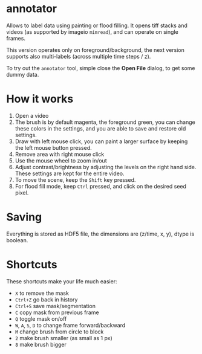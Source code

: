 # annotator
Allows to label data using painting or flood filling.
It opens tiff stacks and videos (as supported by imageio ```mimread```), and
can operate on single frames.

This version operates only on foreground/background, the next version
supports also multi-labels (across multiple time steps / z).

To try out the ```annotator``` tool, simple close the **Open File** dialog,
to get some dummy data.

# How it works

1) Open a video
2) The brush is by default magenta, the foreground green, you can change these colors in the settings, 
and you are able to save and restore old settings.
3) Draw with left mouse click, you can paint a larger surface by keeping the left mouse button pressed.
4) Remove area with right mouse click
5) Use the mouse wheel to zoom in/out 
6) Adjust contrast/brightness by adjusting the levels on the right hand side. These settings are kept for the entire video.
7) To move the scene, keep the ```Shift``` key pressed.
8) For flood fill mode, keep ```Ctrl``` pressed, and click on the desired seed pixel.

# Saving

Everything is stored as HDF5 file, the dimensions are (z/time, x, y), dtype is boolean.

# Shortcuts

These shortcuts make your life much easier:

- ```X``` to remove the mask
- ```Ctrl+Z``` go back in history
- ```Ctrl+S``` save mask/segmentation
- ```C``` copy mask from previous frame
- ```Q``` toggle mask on/off
- ```W```, ```A```, ```S```, ```D``` to change frame forward/backward
- ```M``` change brush from circle to block
- ```2``` make brush smaller (as small as 1 px)
- ```8``` make brush bigger 



